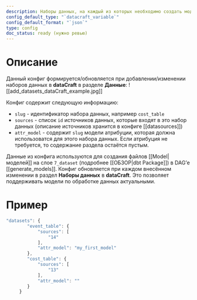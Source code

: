 ```yaml
---
description: Наборы данных, на каждый из которых необходимо создать модель по обработке данных на слое `7_dataset`
config_default_type: "`datacraft_variable`"
config_default_format: "`json`"
type: config
doc_status: ready (нужно ревью)
---
```

# Описание

Данный конфиг формируется/обновляется при добавлении/изменении наборов данных в **dataCraft** в разделе **Данные**:
![[add_datasets_dataCraft_example.jpg]]

Конфиг содержит следующую информацию:
- `slug` - идентификатор набора данных, например `cost_table`
-  `sources` - список `id` источников данных, которые входят в это набор данных (описание источников хранится в конфиге [[datasources]])
- `attr_model` - содержит `slug` модели атрибуции, которая должна использоватся для этого набора данных. Если атрибуция не требуется, то содержание раздела остаётся пустым.

Данные из конфига используются для создания файлов [[Model|моделей]] на слое `7_dataset` (подробнее [[ОБЗОР|dbt Package]]) в DAG’е [[generate_models]]. Конфиг обновляется при каждом внесённом изменении в раздел **Наборы данных** в **dataCraft**. Это позволяет поддерживать модели по обработке данных актуальными. 
# Пример
```jsx
"datasets": {
        "event_table": { 
            "sources": [
                "14"
            ],
            "attr_model": "my_first_model"
        },
        "cost_table": {
            "sources": [
                "13"
            ],
            "attr_model": ""
        }
     }
```
